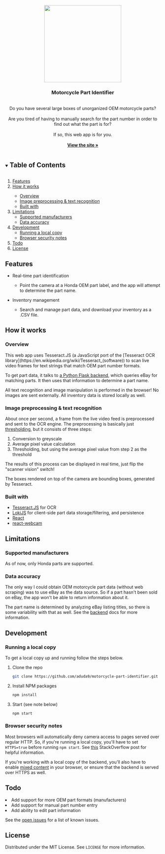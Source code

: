 <br/>
<p align="center">
  <a href="https://motorcycle-part-identifier.herokuapp.com">
    <img src="https://i.imgur.com/rMkbl2z.gif" width="250">
  </a>

  <h3 align="center">Motorcycle Part Identifier</h3>

  <p align="center">
<br/>
Do you have several large boxes of unorganized OEM motorcycle parts? 
<br/>
<br/>
Are you tired of having to manually search for the part number in order to find out what the part is for? 
<br/>
<br/>
If so, this web app is for you.
    <br />
   <br />
    <a href="https://motorcycle-part-identifier.herokuapp.com"><strong>View the site »</strong></a>
   <br />

  </p>
</p>

<!-- TABLE OF CONTENTS -->
<details open="open">
  <summary><h2 style="display: inline-block">Table of Contents</h2></summary>
  <ol>
		 <li><a href="#features">Features</a></li>
		 <li><a href="#how-it-works">How it works</a></li>
	<ul>
	        <li><a href="#overview">Overview</a></li>
        <li><a href="#image-preprocessing--text-recognition">Image preprocessing & text recognition</a></li>
        <li><a href="#built-with">Built with</a></li>
       </ul>
    <li><a href="#limitations">Limitations</a>
    	<ul>
	        <li><a href="#supported-manufacturers">Supported manufacturers</a></li>
        <li><a href="#data-accuracy">Data accuracy</a></li>
       </ul>
</li>
    <li>
      <a href="#development">Development</a>
      <ul>
        <li><a href="#running-a-local-copy">Running a local copy</a></li>
        <li><a href="#browser-security-notes">Browser security notes</a></li>
      </ul>
    </li>
    <li><a href="#todo">Todo</a></li>
    <li><a href="#license">License</a></li>
  </ol>
</details>


## Features

* Real-time part identification
	* Point the camera at a Honda OEM part label, and the app will attempt to determine the part name.

* Inventory management
	* Search and manage part data, and download your inventory as a .CSV file.

## How it works

### Overview 

<p>This web app uses Tesseract.JS (a JavaScript port of the [Tesseract OCR library](https://en.wikipedia.org/wiki/Tesseract_(software)) to scan live video frames for text strings that match OEM part number formats. 

To get part data, it talks to [a Python Flask backend](), which queries eBay for matching parts. It then uses that information to determine a part name.

All text recognition and image manipulation is performed in the browser! No images are sent externally. All inventory data is stored locally as well. 

### Image preprocessing & text recognition

About once per second, a frame from the live video feed is preprocessed and sent to the OCR engine. The preprocessing is basically just [thresholding](https://en.wikipedia.org/wiki/Thresholding_(image_processing)), but it consists of three steps:

<ol>
	<li>Conversion to greyscale</li>
	<li>Average pixel value calculation</li>
	<li>Thresholding, but using the average pixel value from step 2 as the threshold</li>
</ol>

The results of this process can be displayed in real time, just flip the "scanner vision" switch! 

The boxes rendered on top of the camera are bounding boxes, generated by Tesseract.

### Built with

* [Tesseract.JS](https://github.com/naptha/tesseract.js#tesseractjs) for OCR
* [LokiJS](https://github.com/techfort/LokiJS) for client-side part data storage/filtering, and persistence
* [React](https://github.com/facebook/react) 
* [react-webcam](https://github.com/mozmorris/react-webcam)

## Limitations

### Supported manufacturers

As of now, only Honda parts are supported.

### Data accuracy

The only way I could obtain OEM motorcycle part data (without web scraping) was to use eBay as the data source. So if a part hasn't been sold on eBay, the app won't be able to return information about it.

The part name is determined by analyzing eBay listing titles, so there is some variability with that as well. See the [backend]() docs for more information.

## Development

### Running a local copy

To get a local copy up and running follow the steps below.

1. Clone the repo
   ```sh
   git clone https://github.com/aduda9/motorcycle-part-identifier.git
   ```
2. Install NPM packages
   ```sh
   npm install
   ```
2. Start (see note below)
   ```sh
   npm start
   ```

### Browser security notes

Most browsers will automatically deny camera access to pages served over regular HTTP. So, if you're running a local copy, you'll have to set ```HTTPS=true``` before running ```npm start```. See [this](https://stackoverflow.com/questions/44574399/create-react-app-how-to-use-https-instead-of-http) StackOverflow post for helpful information.

If you're working with a local copy of the backend, you'll also have to enable [mixed content](https://stackoverflow.com/questions/44574399/create-react-app-how-to-use-https-instead-of-http) in your browser, or ensure that the backend is served over HTTPS as well. 

## Todo

<li>Add support for more OEM part formats (manufacturers)
<li>Add support for manual part number entry
<li>Add ability to edit part information

See the [open issues](https://github.com/aduda9/motorcycle-part-identifier/issues) for a list of known issues.


<!-- LICENSE -->
## License

Distributed under the MIT License. See `LICENSE` for more information.
